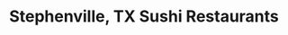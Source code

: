 ---
layout: city
title: Stephenville, TX Sushi Restaurants
permalink: /texas/stephenville/
stateAbbr: TX
stateName: Texas
cityName: Stephenville
---